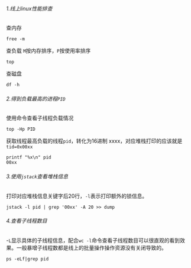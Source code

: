###### 1.线上linux性能排查

查内存

```shell
free -m
```

查负载 `M`按内存排序，`P`按使用率排序

```
top
```

查磁盘

```shell
df -h
```

###### 2.得到负载最高的进程`PID`

使用命令查看子线程负载情况

```shell
top -Hp PID
```

获取线程最高负载的线程`pid`，转化为16进制 xxxx，对应堆栈打印的应该就是`tid=0x00xx`

```shell
printf "%x\n" pid
00xx
```

###### 3.使用`jstack`查看堆栈信息

打印对应堆栈信息关键字后20行，`-l`表示打印额外的锁信息。

```shell
jstack -l pid | grep '00xx' -A 20 >> dump
```

###### 4.查看子线程数目

-`L`显示具体的子线程信息，配合`wc -l`命令查看子线程数目可以很直观的看到效果。一般暴增子线程数都是线上的批量操作操作资源没有关闭导致的。

```shell
ps -eLf|grep pid
```

